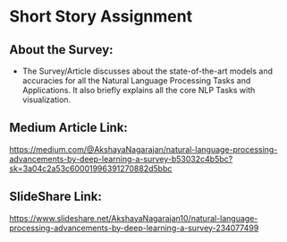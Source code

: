 # Short Story Assignment

## About the Survey:
  - The Survey/Article discusses about the state-of-the-art models and accuracies for all the Natural Language Processing Tasks and Applications. It also briefly explains all the core NLP Tasks with visualization.

## Medium Article Link:

https://medium.com/@AkshayaNagarajan/natural-language-processing-advancements-by-deep-learning-a-survey-b53032c4b5bc?sk=3a04c2a53c60001996391270882d5bbc

## SlideShare Link:

https://www.slideshare.net/AkshayaNagarajan10/natural-language-processing-advancements-by-deep-learning-a-survey-234077499
